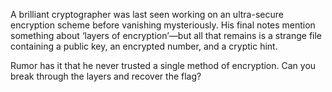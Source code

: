 A brilliant cryptographer was last seen working on an ultra-secure encryption scheme before vanishing mysteriously. His final notes mention something about ‘layers of encryption’—but all that remains is a strange file containing a public key, an encrypted number, and a cryptic hint.

Rumor has it that he never trusted a single method of encryption. Can you break through the layers and recover the flag?
